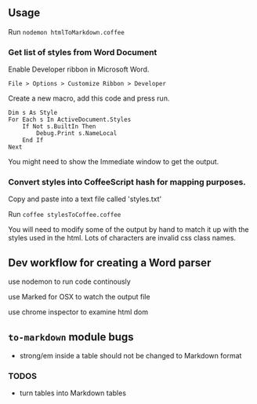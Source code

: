 ## Usage

Run `nodemon htmlToMarkdown.coffee`

### Get list of styles from Word Document

Enable Developer ribbon in Microsoft Word.

`File > Options > Customize Ribbon > Developer`

Create a new macro, add this code and press run.

```
Dim s As Style
For Each s In ActiveDocument.Styles
    If Not s.BuiltIn Then
        Debug.Print s.NameLocal
    End If
Next
```

You might need to show the Immediate window to get the output.

### Convert styles into CoffeeScript hash for mapping purposes.

Copy and paste into a text file called 'styles.txt'

Run `coffee stylesToCoffee.coffee`

You will need to modify some of the output by hand to match it up with the
styles used in the html. Lots of characters are invalid css class names.

## Dev workflow for creating a Word parser

use nodemon to run code continously

use Marked for OSX to watch the output file

use chrome inspector to examine html dom

## `to-markdown` module bugs

- strong/em inside a table should not be changed to Markdown format

### TODOS

- turn tables into Markdown tables
